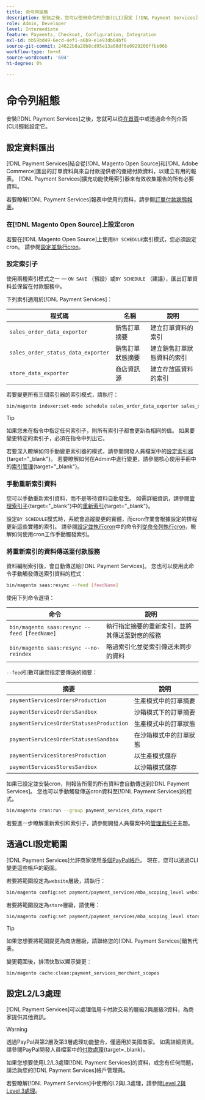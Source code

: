 ```yaml
---
title: 命令列組態
description: 安裝之後，您可以使用命令列介面(CLI)設定 [!DNL Payment Services] 。
role: Admin, Developer
level: Intermediate
feature: Payments, Checkout, Configuration, Integration
exl-id: bb59bd49-6ecd-4ef1-a6b9-e1e93db04bf6
source-git-commit: 24622b8a20b8cd95e13a68df6e0929206ffbb06b
workflow-type: tm+mt
source-wordcount: '604'
ht-degree: 0%

---
```


# 命令列組態

安裝[!DNL Payment Services]之後，您就可以從[在首頁](payments-home.md)中或透過命令列介面(CLI)輕鬆設定它。

## 設定資料匯出

[!DNL Payment Services]結合從[!DNL Magento Open Source]和[!DNL Adobe Commerce]匯出的訂單資料與來自付款提供者的彙總付款資料，以建立有用的報表。 [!DNL Payment Services]擴充功能使用索引器來有效收集報告的所有必要資料。

若要瞭解[!DNL Payment Services]報表中使用的資料，請參閱[訂單付款狀態報表](order-payment-status.md#data-used-in-the-report)。

### 在[!DNL Magento Open Source]上設定cron

若要在[!DNL Magento Open Source]上使用`BY SCHEDULE`索引模式，您必須設定cron。 請參閱[設定並執行cron](https://experienceleague.adobe.com/en/docs/commerce-operations/configuration-guide/cli/configure-cron-jobs)。

### 設定索引子

使用兩種索引模式之一 — `ON SAVE` （預設）或`BY SCHEDULE` （建議），匯出訂單資料並保留在付款服務中。

下列索引適用於[!DNL Payment Services]：

| 程式碼 | 名稱 | 說明 |
|    ---    |  ---  |  ---  |
| `sales_order_data_exporter` | 銷售訂單摘要 | 建立訂單資料的索引 |
| `sales_order_status_data_exporter` | 銷售訂單狀態摘要 | 建立銷售訂單狀態資料的索引 |
| `store_data_exporter` | 商店資訊源 | 建立存放區資料的索引 |

若要變更所有三個索引器的索引模式，請執行：

```bash
bin/magento indexer:set-mode schedule sales_order_data_exporter sales_order_status_data_exporter store_data_exporter
```

>[!TIP]
>
>如果您未在指令中指定任何索引子，則所有索引子都會更新為相同的值。 如果要變更特定的索引子，必須在指令中列出它。

若要深入瞭解如何手動變更索引器的模式，請參閱開發人員檔案中的[設定索引器](https://experienceleague.adobe.com/en/docs/commerce-operations/configuration-guide/cli/manage-indexers#configure-indexers){target="_blank"}。 若要瞭解如何在Admin中進行變更，請參閱核心使用手冊中的[索引管理](https://experienceleague.adobe.com/en/docs/commerce-admin/systems/tools/index-management#change-the-index-mode){target="_blank"}。

### 手動重新索引資料

您可以手動重新索引資料，而不是等待資料自動發生。 如需詳細資訊，請參閱[管理索引子](https://experienceleague.adobe.com/en/docs/commerce-operations/configuration-guide/cli/manage-indexers){target="_blank"}中的[重新索引](https://experienceleague.adobe.com/en/docs/commerce-operations/configuration-guide/cli/manage-indexers#reindex){target="_blank"}。

設定`BY SCHEDULE`模式時，系統會追蹤變更的實體，而cron作業會根據設定的排程更新這些實體的索引。 請參閱[設定並執行cron](https://experienceleague.adobe.com/en/docs/commerce-operations/configuration-guide/cli/configure-cron-jobs)中的命令列[從命令列執行cron](https://experienceleague.adobe.com/en/docs/commerce-operations/configuration-guide/cli/configure-cron-jobs#config-cli-cron-group-run)，瞭解如何使用cron工作手動觸發索引。

### 將重新索引的資料傳送至付款服務

資料編制索引後，會自動傳送給[!DNL Payment Services]。 您也可以使用此命令手動觸發傳送索引資料的程式：

```bash
bin/magento saas:resync --feed [feedName]
```

使用下列命令選項：

| 命令 | 說明 |
|  ---  |  ---  |
| `bin/magento saas:resync --feed [feedName]` | 執行指定摘要的重新索引，並將其傳送至對應的服務 |
| `bin/magento saas:resync --no-reindex` | 略過索引化並從索引傳送未同步的資料 |

`--feed`引數可讓您指定要傳送的摘要：

| 摘要 | 說明 |
|  ---  |  ---  |
| `paymentServicesOrdersProduction` | 生產模式中的訂單摘要 |
| `paymentServicesOrdersSandbox` | 沙箱模式下的訂單摘要 |
| `paymentServicesOrderStatusesProduction` | 生產模式中的訂單狀態 |
| `paymentServicesOrderStatusesSandbox` | 在沙箱模式中的訂單狀態 |
| `paymentServicesStoresProduction` | 以生產模式儲存 |
| `paymentServicesStoresSandbox` | 以沙箱模式儲存 |

如果已設定並安裝cron，則報告所需的所有資料會自動傳送到[!DNL Payment Services]。 您也可以手動觸發傳送cron資料至[!DNL Payment Services]的程式。

```bash
bin/magento cron:run --group payment_services_data_export
```

若要進一步瞭解重新索引和索引子，請參閱開發人員檔案中的[管理索引子](https://experienceleague.adobe.com/en/docs/commerce-operations/configuration-guide/cli/manage-indexers)主題。

## 透過CLI設定範圍

[!DNL Payment Services]允許商家使用[多個PayPal帳戶](settings.md#use-multiple-paypal-accounts)。 現在，您可以透過CLI變更這些帳戶的範圍。

若要將範圍設定為`website`層級，請執行：

```bash
bin/magento config:set payment/payment_services/mba_scoping_level website
```

若要將範圍設定為`store`層級，請使用：

```bash
bin/magento config:set payment/payment_services/mba_scoping_level store
```

>[!TIP]
>
> 如果您想要將範圍變更為商店層級，請聯絡您的[!DNL Payment Services]銷售代表。

變更範圍後，排清快取以顯示變更：

```bash
bin/magento cache:clean:payment_services_merchant_scopes
```

## 設定L2/L3處理

[!DNL Payment Services]可以處理信用卡付款交易的層級2與層級3資料，為商家提供其他資訊。

>[!WARNING]
>
> 透過PayPal與第2層及第3層處理功能整合，僅適用於美國商家。 如需詳細資訊，請參閱PayPal開發人員檔案中的[付款處理](https://developer.paypal.com/docs/checkout/advanced/processing/){target=_blank}。

如果您想要使用L2/L3處理[!DNL Payment Services]的資料，或您有任何問題，請洽詢您的[!DNL Payment Services]帳戶管理員。

若要瞭解[!DNL Payment Services]中使用的L2與L3處理，請參閱[Level 2與Level 3處理](levels-card-payment-transactions.md)。
